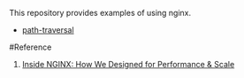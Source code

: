 This repository provides examples of using nginx.

- [path-traversal](path-traversal/Readme.md)


#Reference 

1. [Inside NGINX: How We Designed for Performance & Scale](https://www.nginx.com/blog/inside-nginx-how-we-designed-for-performance-scale/)
